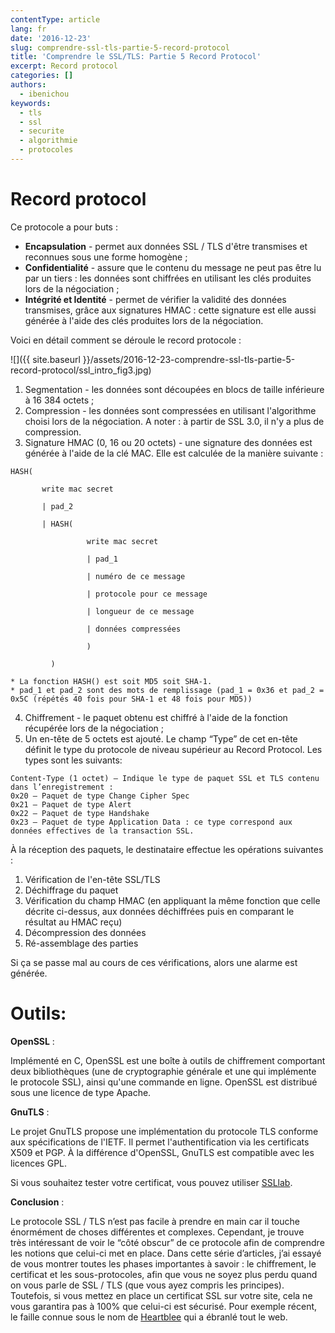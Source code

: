 ```yaml
---
contentType: article
lang: fr
date: '2016-12-23'
slug: comprendre-ssl-tls-partie-5-record-protocol
title: 'Comprendre le SSL/TLS: Partie 5 Record Protocol'
excerpt: Record protocol
categories: []
authors:
  - ibenichou
keywords:
  - tls
  - ssl
  - securite
  - algorithmie
  - protocoles
---
```


# Record protocol

Ce protocole a pour buts :
* **Encapsulation**  - permet aux données SSL / TLS d'être transmises et reconnues sous une forme homogène ;
* **Confidentialité** - assure que le contenu du message ne peut pas être lu par un tiers : les données sont chiffrées en utilisant les clés produites lors de la négociation ;
* **Intégrité et Identité** - permet de vérifier la validité des données transmises, grâce aux signatures HMAC : cette signature est elle aussi générée à l'aide des clés produites lors de la négociation.

Voici en détail comment se déroule le record protocole :

![]({{ site.baseurl }}/assets/2016-12-23-comprendre-ssl-tls-partie-5-record-protocol/ssl_intro_fig3.jpg)

1. Segmentation - les données sont découpées en blocs de taille inférieure à 16 384 octets ;
2. Compression - les données sont compressées en utilisant l'algorithme choisi lors de la négociation.
A noter : à partir de SSL 3.0, il n'y a plus de compression.
3. Signature HMAC (0, 16 ou 20 octets) - une signature des données est générée à l'aide de la clé MAC. Elle est calculée de la manière suivante :
```
HASH(

       write mac secret

       | pad_2

       | HASH(

                 write mac secret

                 | pad_1

                 | numéro de ce message

                 | protocole pour ce message

                 | longueur de ce message

                 | données compressées

                 )

         )
```

    * La fonction HASH() est soit MD5 soit SHA-1.
    * pad_1 et pad_2 sont des mots de remplissage (pad_1 = 0x36 et pad_2 = 0x5C (répétés 40 fois pour SHA-1 et 48 fois pour MD5))
4. Chiffrement - le paquet obtenu est chiffré à l'aide de la fonction récupérée lors de la négociation ;
5. Un en-tête de 5 octets est ajouté. Le champ “Type” de cet en-tête définit le type du protocole de niveau supérieur au Record Protocol. Les types sont les suivants:

```
Content-Type (1 octet) – Indique le type de paquet SSL et TLS contenu dans l’enregistrement :
0x20 – Paquet de type Change Cipher Spec
0x21 – Paquet de type Alert
0x22 – Paquet de type Handshake
0x23 – Paquet de type Application Data : ce type correspond aux données effectives de la transaction SSL.
```

À la réception des paquets, le destinataire effectue les opérations suivantes :
1. Vérification de l'en-tête SSL/TLS
2. Déchiffrage du paquet
3. Vérification du champ HMAC (en appliquant la même fonction que celle décrite ci-dessus, aux données déchiffrées puis en comparant le résultat au HMAC reçu)
4. Décompression des données
5. Ré-assemblage des parties

Si ça se passe mal au cours de ces vérifications, alors une alarme est générée.

# Outils:

**OpenSSL** :

Implémenté en C, OpenSSL est une boîte à outils de chiffrement comportant deux bibliothèques (une de cryptographie générale et une qui implémente le protocole SSL), ainsi qu'une commande en ligne. OpenSSL est distribué sous une licence de type Apache.

**GnuTLS** :

Le projet GnuTLS propose une implémentation du protocole TLS conforme aux spécifications de l'IETF. Il permet l'authentification via les certificats X509 et PGP. À la différence d'OpenSSL, GnuTLS est compatible avec les licences GPL.

Si vous souhaitez tester votre certificat, vous pouvez utiliser [SSLlab](https://www.ssllabs.com/).

**Conclusion** :

Le protocole SSL / TLS n’est pas facile à prendre en main car il touche énormément de choses différentes et complexes. Cependant, je trouve très intéressant de voir le “côté obscur” de ce protocole afin de comprendre les notions que celui-ci met en place. Dans cette série d’articles, j’ai essayé de vous montrer toutes les phases importantes à savoir : le chiffrement, le certificat et les sous-protocoles, afin que vous ne soyez plus perdu quand on vous parle de SSL / TLS (que vous ayez compris les principes).
Toutefois, si vous mettez en place un certificat SSL sur votre site, cela ne vous garantira pas à 100% que celui-ci est sécurisé. Pour exemple récent, le faille connue sous le nom de [Heartblee](https://fr.wikipedia.org/wiki/Heartbleed) qui a ébranlé tout le web.
